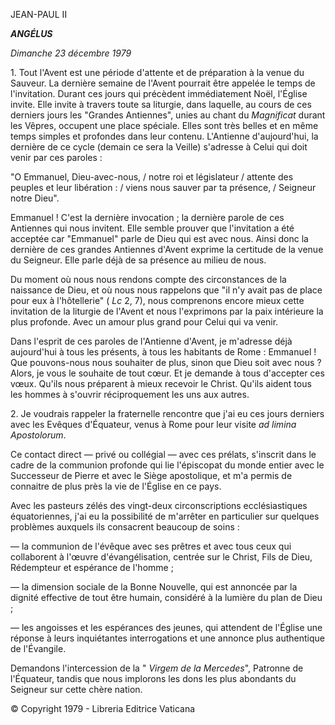 JEAN-PAUL II

***ANGÉLUS***

*Dimanche 23 décembre 1979*

1\. Tout l'Avent est une période d'attente et de préparation à la venue du Sauveur. La dernière semaine de l'Avent pourrait être appelée le temps de l'invitation. Durant ces jours qui précèdent immédiatement Noël, l'Église invite. Elle invite à travers toute sa liturgie, dans laquelle, au cours de ces derniers jours les "Grandes Antiennes", unies au chant du *Magnificat* durant les Vêpres, occupent une place spéciale. Elles sont très belles et en même temps simples et profondes dans leur contenu. L'Antienne d'aujourd'hui, la dernière de ce cycle (demain ce sera la Veille) s'adresse à Celui qui doit venir par ces paroles :

"O Emmanuel, Dieu-avec-nous, / notre roi et législateur / attente des peuples et leur libération : / viens nous sauver par ta présence, / Seigneur notre Dieu".

Emmanuel ! C'est la dernière invocation ; la dernière parole de ces Antiennes qui nous invitent. Elle semble prouver que l'invitation a été acceptée car "Emmanuel" parle de Dieu qui est avec nous. Ainsi donc la dernière de ces grandes Antiennes d'Avent exprime la certitude de la venue du Seigneur. Elle parle déjà de sa présence au milieu de nous.

Du moment où nous nous rendons compte des circonstances de la naissance de Dieu, et où nous nous rappelons que "il n'y avait pas de place pour eux à l'hôtellerie" ( *Lc* 2, 7), nous comprenons encore mieux cette invitation de la liturgie de l'Avent et nous l'exprimons par la paix intérieure la plus profonde. Avec un amour plus grand pour Celui qui va venir.

Dans l'esprit de ces paroles de l'Antienne d'Avent, je m'adresse déjà aujourd'hui à tous les présents, à tous les habitants de Rome : Emmanuel ! Que pouvons-nous nous souhaiter de plus, sinon que Dieu soit avec nous ? Alors, je vous le souhaite de tout cœur. Et je demande à tous d'accepter ces vœux. Qu'ils nous préparent à mieux recevoir le Christ. Qu'ils aident tous les hommes à s'ouvrir réciproquement les uns aux autres.

2\. Je voudrais rappeler la fraternelle rencontre que j'ai eu ces jours derniers avec les Evêques d'Équateur, venus à Rome pour leur visite *ad limina Apostolorum*.

Ce contact direct — privé ou collégial — avec ces prélats, s'inscrit dans le cadre de la communion profonde qui lie l'épiscopat du monde entier avec le Successeur de Pierre et avec le Siège apostolique, et m'a permis de connaitre de plus près la vie de l'Église en ce pays.

Avec les pasteurs zélés des vingt-deux circonscriptions ecclésiastiques équatoriennes, j'ai eu la possibilité de m'arrêter en particulier sur quelques problèmes auxquels ils consacrent beaucoup de soins :

— la communion de l'évêque avec ses prêtres et avec tous ceux qui collaborent à l'œuvre d'évangélisation, centrée sur le Christ, Fils de Dieu, Rédempteur et espérance de l'homme ;

— la dimension sociale de la Bonne Nouvelle, qui est annoncée par la dignité effective de tout être humain, considéré à la lumière du plan de Dieu ;

— les angoisses et les espérances des jeunes, qui attendent de l'Église une réponse à leurs inquiétantes interrogations et une annonce plus authentique de l'Évangile.

Demandons l'intercession de la " *Virgem de la Mercedes*", Patronne de l'Équateur, tandis que nous implorons les dons les plus abondants du Seigneur sur cette chère nation.

© Copyright 1979 - Libreria Editrice Vaticana
